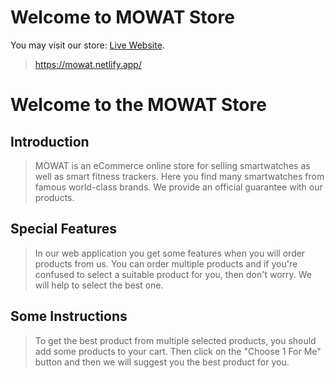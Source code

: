 # Welcome to MOWAT Store

You may visit our store: [Live Website](https://mowat.netlify.app/).
> https://mowat.netlify.app/

# Welcome to the MOWAT Store

## Introduction

> MOWAT is an eCommerce online store for selling smartwatches as well as smart fitness trackers. Here you find many smartwatches from famous world-class brands. We provide an official guarantee with our products.

## Special Features

> In our web application you get some features when you will order products from us. You can order multiple products and if you're confused to select a suitable product for you, then don't worry. We will help to select the best one.

## Some Instructions

> To get the best product from multiple selected products, you should add some products to your cart. Then click on the "Choose 1 For Me" button and then we will suggest you the best product for you.